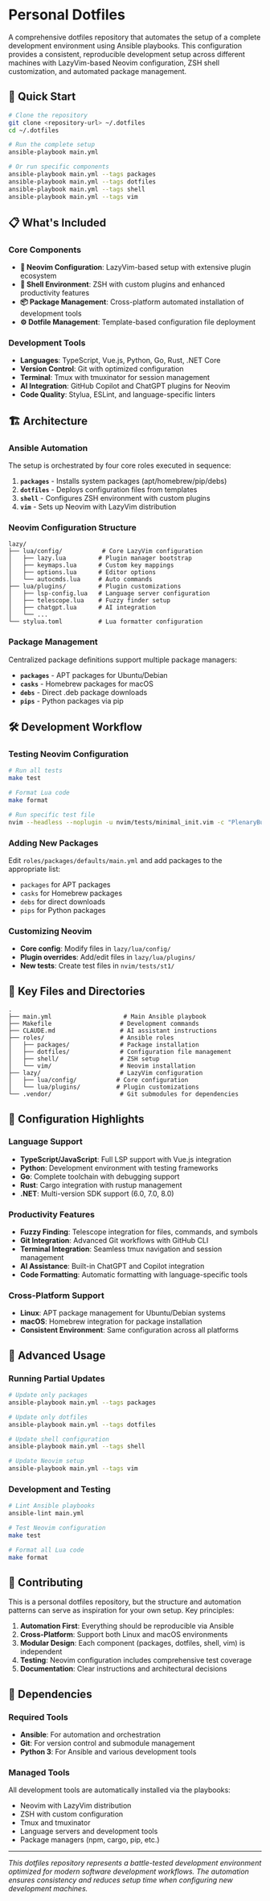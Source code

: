 # Personal Dotfiles

A comprehensive dotfiles repository that automates the setup of a complete development environment using Ansible playbooks. This configuration provides a consistent, reproducible development setup across different machines with LazyVim-based Neovim configuration, ZSH shell customization, and automated package management.

## 🚀 Quick Start

```bash
# Clone the repository
git clone <repository-url> ~/.dotfiles
cd ~/.dotfiles

# Run the complete setup
ansible-playbook main.yml

# Or run specific components
ansible-playbook main.yml --tags packages
ansible-playbook main.yml --tags dotfiles
ansible-playbook main.yml --tags shell
ansible-playbook main.yml --tags vim
```

## 📋 What's Included

### Core Components

- **🔧 Neovim Configuration**: LazyVim-based setup with extensive plugin ecosystem
- **🐚 Shell Environment**: ZSH with custom plugins and enhanced productivity features
- **📦 Package Management**: Cross-platform automated installation of development tools
- **⚙️ Dotfile Management**: Template-based configuration file deployment

### Development Tools

- **Languages**: TypeScript, Vue.js, Python, Go, Rust, .NET Core
- **Version Control**: Git with optimized configuration
- **Terminal**: Tmux with tmuxinator for session management
- **AI Integration**: GitHub Copilot and ChatGPT plugins for Neovim
- **Code Quality**: Stylua, ESLint, and language-specific linters

## 🏗️ Architecture

### Ansible Automation
The setup is orchestrated by four core roles executed in sequence:

1. **`packages`** - Installs system packages (apt/homebrew/pip/debs)
2. **`dotfiles`** - Deploys configuration files from templates
3. **`shell`** - Configures ZSH environment with custom plugins
4. **`vim`** - Sets up Neovim with LazyVim distribution

### Neovim Configuration Structure
```
lazy/
├── lua/config/           # Core LazyVim configuration
│   ├── lazy.lua         # Plugin manager bootstrap
│   ├── keymaps.lua      # Custom key mappings
│   ├── options.lua      # Editor options
│   └── autocmds.lua     # Auto commands
├── lua/plugins/         # Plugin customizations
│   ├── lsp-config.lua   # Language server configuration
│   ├── telescope.lua    # Fuzzy finder setup
│   ├── chatgpt.lua      # AI integration
│   └── ...
└── stylua.toml          # Lua formatter configuration
```

### Package Management
Centralized package definitions support multiple package managers:
- **`packages`** - APT packages for Ubuntu/Debian
- **`casks`** - Homebrew packages for macOS
- **`debs`** - Direct .deb package downloads
- **`pips`** - Python packages via pip

## 🛠️ Development Workflow

### Testing Neovim Configuration
```bash
# Run all tests
make test

# Format Lua code
make format

# Run specific test file
nvim --headless --noplugin -u nvim/tests/minimal_init.vim -c "PlenaryBustedFile nvim/tests/st1/utils/init_spec.lua {minimal_init = 'nvim/tests/minimal_init.vim'}"
```

### Adding New Packages
Edit `roles/packages/defaults/main.yml` and add packages to the appropriate list:
- `packages` for APT packages
- `casks` for Homebrew packages
- `debs` for direct downloads
- `pips` for Python packages

### Customizing Neovim
- **Core config**: Modify files in `lazy/lua/config/`
- **Plugin overrides**: Add/edit files in `lazy/lua/plugins/`
- **New tests**: Create test files in `nvim/tests/st1/`

## 📁 Key Files and Directories

```
.
├── main.yml                    # Main Ansible playbook
├── Makefile                   # Development commands
├── CLAUDE.md                  # AI assistant instructions
├── roles/                     # Ansible roles
│   ├── packages/              # Package installation
│   ├── dotfiles/              # Configuration file management
│   ├── shell/                 # ZSH setup
│   └── vim/                   # Neovim installation
├── lazy/                      # LazyVim configuration
│   ├── lua/config/           # Core configuration
│   └── lua/plugins/          # Plugin customizations
└── .vendor/                   # Git submodules for dependencies
```

## 🔧 Configuration Highlights

### Language Support
- **TypeScript/JavaScript**: Full LSP support with Vue.js integration
- **Python**: Development environment with testing frameworks
- **Go**: Complete toolchain with debugging support
- **Rust**: Cargo integration with rustup management
- **.NET**: Multi-version SDK support (6.0, 7.0, 8.0)

### Productivity Features
- **Fuzzy Finding**: Telescope integration for files, commands, and symbols
- **Git Integration**: Advanced Git workflows with GitHub CLI
- **Terminal Integration**: Seamless tmux navigation and session management
- **AI Assistance**: Built-in ChatGPT and Copilot integration
- **Code Formatting**: Automatic formatting with language-specific tools

### Cross-Platform Support
- **Linux**: APT package management for Ubuntu/Debian systems
- **macOS**: Homebrew integration for package installation
- **Consistent Environment**: Same configuration across all platforms

## 🚀 Advanced Usage

### Running Partial Updates
```bash
# Update only packages
ansible-playbook main.yml --tags packages

# Update only dotfiles
ansible-playbook main.yml --tags dotfiles

# Update shell configuration
ansible-playbook main.yml --tags shell

# Update Neovim setup
ansible-playbook main.yml --tags vim
```

### Development and Testing
```bash
# Lint Ansible playbooks
ansible-lint main.yml

# Test Neovim configuration
make test

# Format all Lua code
make format
```

## 📝 Contributing

This is a personal dotfiles repository, but the structure and automation patterns can serve as inspiration for your own setup. Key principles:

1. **Automation First**: Everything should be reproducible via Ansible
2. **Cross-Platform**: Support both Linux and macOS environments
3. **Modular Design**: Each component (packages, dotfiles, shell, vim) is independent
4. **Testing**: Neovim configuration includes comprehensive test coverage
5. **Documentation**: Clear instructions and architectural decisions

## 🔗 Dependencies

### Required Tools
- **Ansible**: For automation and orchestration
- **Git**: For version control and submodule management
- **Python 3**: For Ansible and various development tools

### Managed Tools
All development tools are automatically installed via the playbooks:
- Neovim with LazyVim distribution
- ZSH with custom configuration
- Tmux and tmuxinator
- Language servers and development tools
- Package managers (npm, cargo, pip, etc.)

---

*This dotfiles repository represents a battle-tested development environment optimized for modern software development workflows. The automation ensures consistency and reduces setup time when configuring new development machines.*
